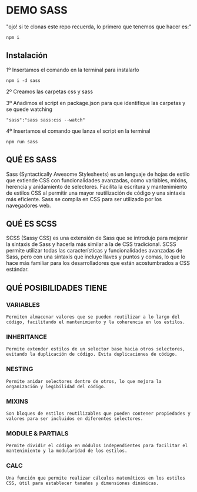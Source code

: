# DEMO SASS

"ojo! si te clonas este repo recuerda,
lo primero que tenemos que hacer es:"

    npm i

## Instalación

1º Insertamos el comando en la terminal para instalarlo

    npm i -d sass

2º Creamos las carpetas css y sass

3º Añadimos el script en package.json para que identifique las carpetas y se quede watching

    "sass":"sass sass:css --watch"

4º Insertamos el comando que lanza el script en la terminal

    npm run sass

## QUÉ ES SASS

Sass (Syntactically Awesome Stylesheets) es un lenguaje de hojas de estilo que extiende CSS con funcionalidades avanzadas, como variables, mixins, herencia y anidamiento de selectores. Facilita la escritura y mantenimiento de estilos CSS al permitir una mayor reutilización de código y una sintaxis más eficiente. Sass se compila en CSS para ser utilizado por los navegadores web.

## QUÉ ES SCSS

SCSS (Sassy CSS) es una extensión de Sass que se introdujo para mejorar la sintaxis de Sass y hacerla más similar a la de CSS tradicional. SCSS permite utilizar todas las características y funcionalidades avanzadas de Sass, pero con una sintaxis que incluye llaves y puntos y comas, lo que lo hace más familiar para los desarrolladores que están acostumbrados a CSS estándar.

## QUÉ POSIBILIDADES TIENE

### VARIABLES

    Permiten almacenar valores que se pueden reutilizar a lo largo del código, facilitando el mantenimiento y la coherencia en los estilos.

### INHERITANCE

    Permite extender estilos de un selector base hacia otros selectores, evitando la duplicación de código. Evita duplicaciones de código.

### NESTING

    Permite anidar selectores dentro de otros, lo que mejora la organización y legibilidad del código.

### MIXINS

    Son bloques de estilos reutilizables que pueden contener propiedades y valores para ser incluidos en diferentes selectores.

### MODULE & PARTIALS

    Permite dividir el código en módulos independientes para facilitar el mantenimiento y la modularidad de los estilos.

### CALC

    Una función que permite realizar cálculos matemáticos en los estilos CSS, útil para establecer tamaños y dimensiones dinámicas.
